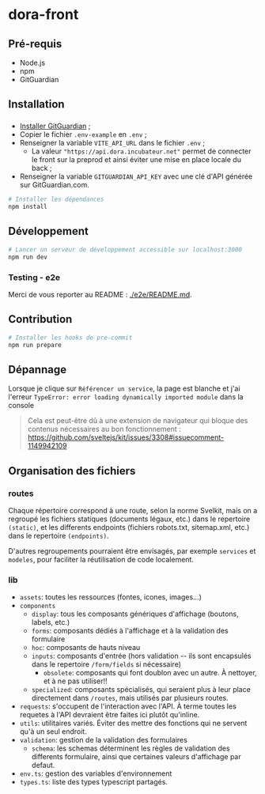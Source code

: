 # dora-front

## Pré-requis

- Node.js
- npm
- GitGuardian

## Installation

###

- [Installer GitGuardian](https://docs.gitguardian.com/internal-repositories-monitoring/gg_shield/getting_started#step-2-install-ggshield-gitguardian-cli) ;
- Copier le fichier `.env-example` en `.env` ;
- Renseigner la variable `VITE_API_URL` dans le fichier `.env` ;
  - La valeur `"https://api.dora.incubateur.net"` permet de connecter le front sur la preprod et ainsi éviter une mise en place locale du back ;
- Renseigner la variable `GITGUARDIAN_API_KEY` avec une clé d'API générée sur GitGuardian.com.

```bash
# Installer les dépendances
npm install
```

## Développement

```bash
# Lancer un serveur de développement accessible sur localhost:3000
npm run dev
```

### Testing - e2e

Merci de vous reporter au README : [./e2e/README.md](./e2e/README.md).

## Contribution

```bash
# Installer les hooks de pre-commit
npm run prepare
```

## Dépannage

Lorsque je clique sur `Référencer un service`, la page est blanche et j'ai l'erreur `TypeError: error loading dynamically imported module` dans la console

> Cela est peut-être dû à une extension de navigateur qui bloque des contenus nécessaires au bon fonctionnement : https://github.com/sveltejs/kit/issues/3308#issuecomment-1149942109

## Organisation des fichiers

### routes

Chaque répertoire correspond à une route, selon la norme Svelkit, mais on a regroupé les fichiers statiques (documents légaux, etc.) dans le repertoire `(static)`, et les differents endpoints (fichiers robots.txt, sitemap.xml, etc.) dans le repertoire `(endpoints)`.

D'autres regroupements pourraient être envisagés, par exemple `services` et `modeles`, pour faciliter la réutilisation de code localement.

### lib

- `assets`: toutes les ressources (fontes, icones, images…)
- `components`
  - `display`: tous les composants génériques d'affichage (boutons, labels, etc.)
  - `forms`: composants dédiés à l'affichage et à la validation des formulaire
  - `hoc`: composants de hauts niveau
  - `inputs`: composants d'entrée (hors validation -- ils sont encapsulés dans le repertoire `/form/fields` si nécessaire)
    - `obsolete`: composants qui font doublon avec un autre. À nettoyer, et à ne pas utiliser!!
  - `specialized`: composants spécialisés, qui seraient plus à leur place directement dans `/routes`, mais utilisés par plusieurs routes.
- `requests`: s'occupent de l'interaction avec l'API. À terme toutes les requetes à l'API devraient être faites ici plutôt qu'inline.
- `utils`: utilitaires variés. Éviter des mettre des fonctions qui ne servent qu'à un seul endroit.
- `validation`: gestion de la validation des formulaires
  - `schema`: les schemas déterminent les règles de validation des differents formulaire, ainsi que certaines valeurs d'affichage par defaut.
- `env.ts`: gestion des variables d'environnement
- `types.ts`: liste des types typescript partagés.
